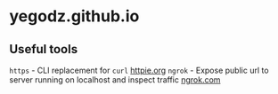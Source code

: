 # yegodz.github.io

## Useful tools
 `https` - CLI replacement for `curl` [httpie.org](httpie.org)
 `ngrok` - Expose public url to server running on localhost and inspect traffic [ngrok.com](ngrok.com)
